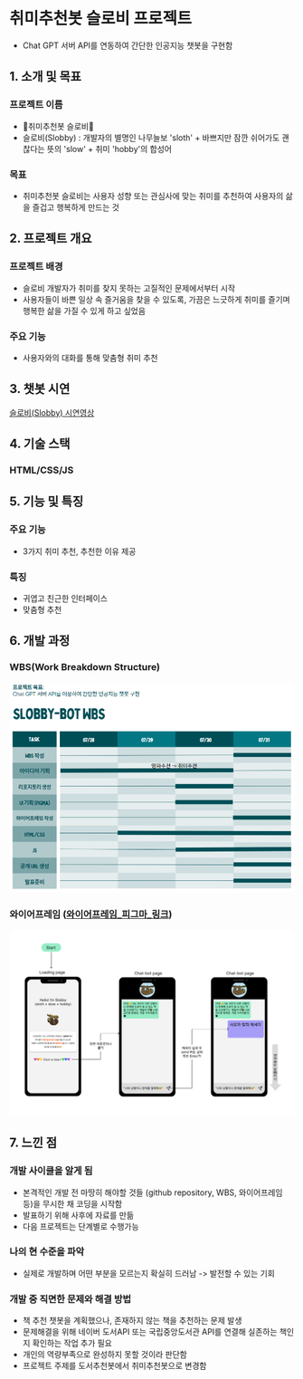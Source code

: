 # 취미추천봇 슬로비 프로젝트 
- Chat GPT 서버 API를 연동하여 간단한 인공지능 챗봇을 구현함

## 1. 소개 및 목표
### 프로젝트 이름
- 🦥취미추천봇 슬로비🦥
- 슬로비(Slobby) : 개발자의 별명인 나무늘보 'sloth' + 바쁘지만 잠깐 쉬어가도 괜찮다는 뜻의 'slow' + 취미 'hobby'의 합성어

### 목표
- 취미추천봇 슬로비는 사용자 성향 또는 관심사에 맞는 취미를 추천하여 사용자의 삶을 즐겁고 행복하게 만드는 것

## 2. 프로젝트 개요
### 프로젝트 배경
- 슬로비 개발자가 취미를 찾지 못하는 고질적인 문제에서부터 시작
- 사용자들이 바쁜 일상 속 즐거움을 찾을 수 있도록, 가끔은 느긋하게 취미를 즐기며 행복한 삶을 가질 수 있게 하고 싶었음

### 주요 기능
- 사용자와의 대화를 통해 맞춤형 취미 추천

## 3. 챗봇 시연
[슬로비(Slobby) 시연영상](https://www.youtube.com/watch?v=dQw4w9WgXcQ)

## 4. 기술 스택
### HTML/CSS/JS

## 5. 기능 및 특징
### 주요 기능
- 3가지 취미 추천, 추천한 이유 제공

### 특징
- 귀엽고 친근한 인터페이스
- 맞춤형 추천

## 6. 개발 과정
### WBS(Work Breakdown Structure)
![슬로비 프로젝트 WBS](images/slobby_wbs.png)

### 와이어프레임 ([와이어프레임_피그마_링크](https://www.figma.com/design/BZ3aFx00ZzaHZgPrbfnH0D/%EC%8A%AC%EB%A1%9C%EB%B9%84-%EC%99%80%EC%9D%B4%EC%96%B4%ED%94%84%EB%A0%88%EC%9E%84?node-id=0-1&t=w8JKhWOoejuHsGoQ-1))
![슬로비 프로젝트 와이어프레임](images/slobby_wireframe.png)

## 7. 느낀 점
### 개발 사이클을 알게 됨
- 본격적인 개발 전 마땅히 해야할 것들 (github repository, WBS, 와이어프레임 등)을 무시한 채 코딩을 시작함
- 발표하기 위해 사후에 자료를 만듦
- 다음 프로젝트는 단계별로 수행가능

### 나의 현 수준을 파악
- 실제로 개발하며 어떤 부분을 모르는지 확실히 드러남 -> 발전할 수 있는 기회

### 개발 중 직면한 문제와 해결 방법
- 책 추천 챗봇을 계획했으나, 존재하지 않는 책을 추천하는 문제 발생
- 문제해결을 위해 네이버 도서API 또는 국립중앙도서관 API를 연결해 실존하는 책인지 확인하는 작업 추가 필요
- 개인의 역량부족으로 완성하지 못할 것이라 판단함
- 프로젝트 주제를 도서추천봇에서 취미추천봇으로 변경함
